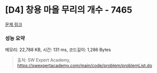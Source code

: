 # [D4] 창용 마을 무리의 개수 - 7465 

[문제 링크](https://swexpertacademy.com/main/code/problem/problemDetail.do?contestProbId=AWngfZVa9XwDFAQU) 

### 성능 요약

메모리: 22,788 KB, 시간: 131 ms, 코드길이: 1,286 Bytes



> 출처: SW Expert Academy, https://swexpertacademy.com/main/code/problem/problemList.do